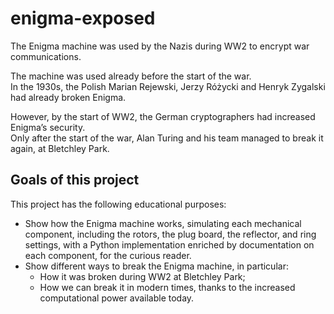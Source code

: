 # enigma-exposed

The Enigma machine was used by the Nazis during WW2 to encrypt war communications.

The machine was used already before the start of the war.  
In the 1930s, the Polish Marian Rejewski, Jerzy Różycki and Henryk Zygalski had already broken Enigma.

However, by the start of WW2, the German cryptographers had increased Enigma’s security.  
Only after the start of the war, Alan Turing and his team managed to break it again, at Bletchley Park.

## Goals of this project

This project has the following educational purposes:

- Show how the Enigma machine works, simulating each mechanical component,
  including the rotors, the plug board, the reflector, and ring settings,
  with a Python implementation enriched by documentation on each component, for the curious reader.
- Show different ways to break the Enigma machine, in particular:
  - How it was broken during WW2 at Bletchley Park;
  - How we can break it in modern times, thanks to the increased computational power available today.